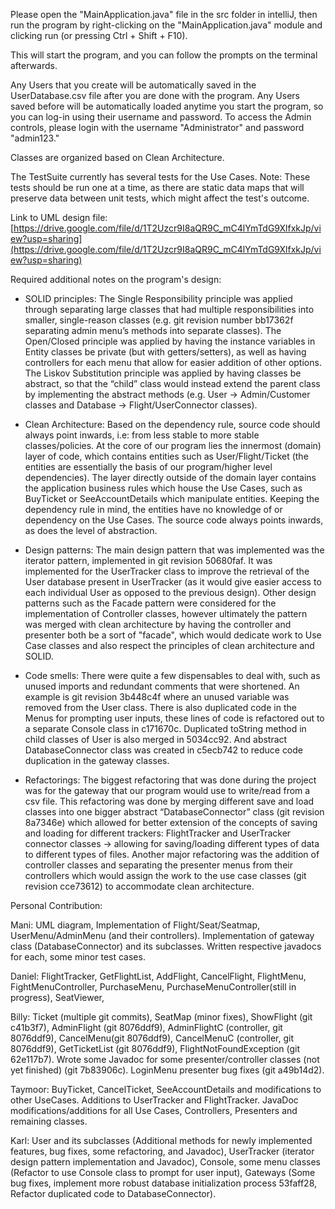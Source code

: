 Please open the "MainApplication.java" file in the src folder in intelliJ, then run the program by right-clicking
on the "MainApplication.java" module and clicking run (or pressing Ctrl + Shift + F10).

This will start the program, and you can follow the prompts on the terminal afterwards.

Any Users that you create will be automatically saved in the UserDatabase.csv file after you are done with the program.
Any Users saved before will be automatically loaded anytime you start the program, so you can log-in using
their username and password. To access the Admin controls, please login with the username "Administrator" and password "admin123."

Classes are organized based on Clean Architecture.

The TestSuite currently has several tests for the Use Cases. 
Note: These tests should be run one at a time, as there are static data maps that will preserve data between 
unit tests, which might affect the test's outcome.

Link to UML design file: [https://drive.google.com/file/d/1T2Uzcr9I8aQR9C_mC4lYmTdG9XlfxkJp/view?usp=sharing](https://drive.google.com/file/d/1T2Uzcr9I8aQR9C_mC4lYmTdG9XlfxkJp/view?usp=sharing)

Required additional notes on the program's design:

- SOLID principles: The Single Responsibility principle was applied through separating large classes that had multiple 
responsibilities into smaller, single-reason classes (e.g. git revision number bb17362f separating admin menu’s methods 
into separate classes). The Open/Closed principle was applied by having the instance 
variables in Entity classes be private (but with getters/setters), as well as having controllers for each menu that 
allow for easier addition of other options. The Liskov Substitution principle was applied by having classes be abstract, 
so that the “child” class would instead extend the parent class by implementing the abstract methods (e.g. 
User → Admin/Customer classes and Database → Flight/UserConnector classes).

- Clean Architecture: Based on the dependency rule, source code should always point inwards, i.e: from less stable to 
more stable classes/policies. At the core of our program lies the innermost (domain) layer of code, which contains 
entities such as User/Flight/Ticket (the entities are essentially the basis of our program/higher level dependencies). 
The layer directly outside of the domain layer contains the application business rules which house the Use Cases, 
such as BuyTicket or SeeAccountDetails which manipulate entities. Keeping the dependency rule in mind, the entities have 
no knowledge of or dependency on the Use Cases. The source code always points inwards, as does the level of abstraction.

- Design patterns: The main design pattern that was implemented was the iterator pattern, implemented in git revision
50680faf. It was implemented for the UserTracker class to improve the retrieval of the
User database present in UserTracker (as it would give easier access to each individual User as opposed to the previous
design). Other design patterns such as the Facade pattern were considered for the implementation of Controller classes,
however ultimately the pattern was merged with clean architecture by having the controller and presenter both be a sort 
of "facade", which would dedicate work to Use Case classes and also respect the principles of clean architecture and 
SOLID.

- Code smells: There were quite a few dispensables to deal with, such as unused imports and redundant comments that were 
shortened. An example is git revision 3b448c4f where an unused variable was removed from the User class. There is also 
duplicated code in the Menus for prompting user inputs, these lines of code is refactored out to a separate Console 
class in c171670c. Duplicated toString method in child classes of User is also merged in 5034cc92. And abstract 
DatabaseConnector class was created in c5ecb742 to reduce code duplication in the gateway classes.

- Refactorings: The biggest refactoring that was done during the project was for the gateway that our program would use 
to write/read from a csv file. This refactoring was done by merging different save and load classes into one bigger 
abstract “DatabaseConnector” class (git revision 8a7346e) which allowed for better extension of the concepts of saving 
and loading for different trackers: FlightTracker and UserTracker connector classes → allowing for saving/loading 
different types of data to different types of files. Another major refactoring was the addition of controller classes 
and separating the presenter menus from their controllers which would assign the work to the use case classes 
(git revision cce73612) to accommodate clean architecture.

Personal Contribution:

Mani: UML diagram, Implementation of Flight/Seat/Seatmap, UserMenu/AdminMenu (and their controllers). Implementation of gateway class (DatabaseConnector) and its subclasses. Written respective javadocs for each, some minor test cases.

Daniel: FlightTracker, GetFlightList, AddFlight, CancelFlight, FlightMenu, FightMenuController, PurchaseMenu, PurchaseMenuController(still in progress), SeatViewer,

Billy: Ticket (multiple git commits), SeatMap (minor fixes), ShowFlight (git c41b3f7), AdminFlight (git 8076ddf9), AdminFlightC (controller, git 8076ddf9), CancelMenu(git 8076ddf9), CancelMenuC (controller, git 8076ddf9), GetTicketList (git 8076ddf9), FlightNotFoundException (git 62e117b7). Wrote some Javadoc for some presenter/controller classes (not yet finished) (git 7b83906c). LoginMenu presenter bug fixes (git a49b14d2).

Taymoor: BuyTicket, CancelTicket, SeeAccountDetails and modifications to other UseCases. Additions to UserTracker and FlightTracker. JavaDoc modifications/additions for all Use Cases, Controllers, Presenters and remaining classes.

Karl: User and its subclasses (Additional methods for newly implemented features, bug fixes, some refactoring, and Javadoc), UserTracker (iterator design pattern implementation and Javadoc), Console, some menu classes (Refactor to use Console class to prompt for user input), Gateways (Some bug fixes, implement more robust database initialization process 53faff28, Refactor duplicated code to DatabaseConnector).
